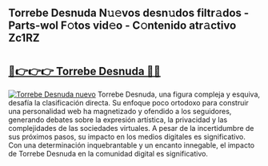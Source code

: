 ## Torrebe Desnuda N𝚞𝚎vos desn𝚞dos filtr𝚊dos - Parts-wol F𝚘tos vid𝚎o - C𝚘ntenido atr𝚊ctivo Zc1RZ

# <h2><a href="http://mb0lug.tromn.icu/?c=Torrebe+Desnuda">🔗👉👉👉 Torrebe Desnuda 🔗🔗</a></h2>

[![Torrebe Desnuda nuevo](https://i.imgur.com/pEAQMta.gif)](http://mb0lug.tromn.icu/?c=Torrebe+Desnuda)
Torrebe Desnuda, una figura compleja y esquiva, desafía la clasificación directa. Su enfoque poco ortodoxo para construir una personalidad web ha magnetizado y ofendido a los seguidores, generando debates sobre la expresión artística, la privacidad y las complejidades de las sociedades virtuales. A pesar de la incertidumbre de sus próximos pasos, su impacto en los medios digitales es significativo. Con una determinación inquebrantable y un encanto innegable, el impacto de Torrebe Desnuda en la comunidad digital es significativo.
